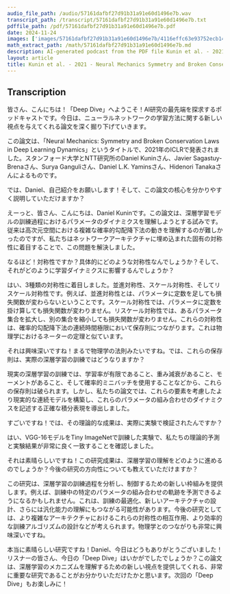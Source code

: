 ```yaml
---
audio_file_path: /audio/57161dafbf27d91b31a91e60d1496e7b.wav
transcript_path: /transcript/57161dafbf27d91b31a91e60d1496e7b.txt
pdffile_path: /pdf/57161dafbf27d91b31a91e60d1496e7b.pdf
date: 2024-11-24
images: ['images/57161dafbf27d91b31a91e60d1496e7b/4116effc63e93752ecb14e38d15e5d06bc3aebf13a92791a4f1273405d4a771d.jpg', 'images/57161dafbf27d91b31a91e60d1496e7b/caea258a470bd13759605dbfa51f940b49b48298c829a6573af7ac1e5b8f19d5.jpg', 'images/57161dafbf27d91b31a91e60d1496e7b/b2a2cb67cf90281a3f579abbe5c8b985614b0bdceb61208c8326e36363b22d27.jpg', 'images/57161dafbf27d91b31a91e60d1496e7b/4377c82bc2a13c5c25846cfeab8747ef3bf51ed2628da06dc41edb7d348f85fe.jpg', 'images/57161dafbf27d91b31a91e60d1496e7b/b5688982b9a8c32f63203941dfe466bbcbb3de6d3e057a2757e19eae2ff7f799.jpg', 'images/57161dafbf27d91b31a91e60d1496e7b/5b5477283f0bddff13919460395ec9a77380b86feacfc588d6726ac493bb93f1.jpg', 'images/57161dafbf27d91b31a91e60d1496e7b/d9caf93168075f4a83af13f24e78cc1989193c849649d0b2f0979c47003fc683.jpg', 'images/57161dafbf27d91b31a91e60d1496e7b/3e2b8ceca9fc98b7fa1f7542c785b539ddd457b44432116eef20155c3065fbb8.jpg', 'images/57161dafbf27d91b31a91e60d1496e7b/38924119ac7c9703ab6cb89ec8b79bad09194fa15b4c5b35556ab29fd3b21509.jpg', 'images/57161dafbf27d91b31a91e60d1496e7b/1f29deb3aef2e075931bbdbaabb4e3037b3beec8939b1a9e69f6b6642dad7909.jpg', 'images/57161dafbf27d91b31a91e60d1496e7b/4aa827e20b7086872f000b84a998eddc9b9d634bbd0b9a729f0f75a167994346.jpg', 'images/57161dafbf27d91b31a91e60d1496e7b/77a38750d2f226284c50bd5870182eba0ab87cdbcc352227e96d604db210d110.jpg', 'images/57161dafbf27d91b31a91e60d1496e7b/84ac2fb15f614473785c6f9cb97ef8b06abebc5584188307da858a54611945b3.jpg', 'images/57161dafbf27d91b31a91e60d1496e7b/d1b641a02f94e3bb9333988116ad49d1edeec9b4f09a28797792160c096bedbd.jpg', 'images/57161dafbf27d91b31a91e60d1496e7b/487b5790f9a5d8794436d767b8345a41fbbf31fce118383a6bc014386d06601d.jpg', 'images/57161dafbf27d91b31a91e60d1496e7b/1ea2ea8d8e0b894349e1ce52de246e43d3765b62cc87e3b47ba981531f59bb57.jpg', 'images/57161dafbf27d91b31a91e60d1496e7b/546868a5f367a6be492a65a7360732cf11a963c71292f6311d21b2b4f66ccc92.jpg', 'images/57161dafbf27d91b31a91e60d1496e7b/4445d32d6d3c4d8b85ca134ad5961e1706e673377a479010090db06b8658f934.jpg', 'images/57161dafbf27d91b31a91e60d1496e7b/7193bc47389a11b0c21a8247d945e5bd37e4f6013392c51dd1cb6a80a0d6be63.jpg', 'images/57161dafbf27d91b31a91e60d1496e7b/4db1f1f3a763d8dbcad0cc9daec887ad5c5ce0a11821e998d878c6409a6d3d33.jpg', 'images/57161dafbf27d91b31a91e60d1496e7b/0eeffcd9d74ca10964deea5e5baed84df757d7666498a6eb760c6c2428d0ac29.jpg', 'images/57161dafbf27d91b31a91e60d1496e7b/e391cc06d6fb01dc0a94c665ad30461a3facc49b545fed165ca05e5968ca16f7.jpg']
math_extract_path: /math/57161dafbf27d91b31a91e60d1496e7b.md
description: AI-generated podcast from the PDF file Kunin et al. - 2021 - Neural Mechanics Symmetry and Broken Conservation_JP / 57161dafbf27d91b31a91e60d1496e7b
layout: article
title: Kunin et al. - 2021 - Neural Mechanics Symmetry and Broken Conservation_JP
---
```


## Transcription
皆さん、こんにちは！「Deep Dive」へようこそ！AI研究の最先端を探求するポッドキャストです。今日は、ニューラルネットワークの学習方法に関する新しい視点を与えてくれる論文を深く掘り下げていきます。

この論文は、「Neural Mechanics: Symmetry and Broken Conservation Laws in Deep Learning Dynamics」というタイトルで、2021年のICLRで発表されました。スタンフォード大学とNTT研究所のDaniel Kuninさん、Javier Sagastuy-Brenaさん、Surya Ganguliさん、Daniel L.K. Yaminsさん、Hidenori Tanakaさんによるものです。

では、Daniel、自己紹介をお願いします！そして、この論文の核心を分かりやすく説明していただけますか？

えーっと、皆さん、こんにちは、Daniel Kuninです。この論文は、深層学習モデルの訓練過程におけるパラメータのダイナミクスを理解しようとする試みです。従来は高次元空間における複雑な確率的勾配降下法の動きを理解するのが難しかったのですが、私たちはネットワークアーキテクチャに埋め込まれた固有の対称性に着目することで、この問題を解決しました。

なるほど！対称性ですか？具体的にどのような対称性なんでしょうか？そして、それがどのように学習ダイナミクスに影響するんでしょうか？

はい、3種類の対称性に着目しました。並進対称性、スケール対称性、そしてリスケール対称性です。例えば、並進対称性とは、パラメータに定数を足しても損失関数が変わらないということです。スケール対称性では、パラメータに定数を掛け算しても損失関数が変わりません。リスケール対称性では、あるパラメータ集合を拡大し、別の集合を縮小しても損失関数が変わりません。これらの対称性は、確率的勾配降下法の連続時間極限において保存則につながります。これは物理学におけるネーターの定理と似ています。

それは興味深いですね！まるで物理学の法則みたいですね。では、これらの保存則は、実際の深層学習の訓練ではどうなりますか？

現実の深層学習の訓練では、学習率が有限であること、重み減衰があること、モーメントがあること、そして確率的ミニバッチを使用することなどから、これらの保存則は破られます。しかし、私たちの論文では、これらの要素を考慮したより現実的な連続モデルを構築し、これらのパラメータの組み合わせのダイナミクスを記述する正確な積分表現を導出しました。

すごいですね！では、その理論的な成果は、実際に実験で検証されたんですか？

はい、VGG-16モデルをTiny ImageNetで訓練した実験で、私たちの理論的予測と実験結果が非常に良く一致することを確認しました。

それは素晴らしいですね！この研究成果は、深層学習の理解をどのように進めるのでしょうか？今後の研究の方向性についても教えていただけますか？

この研究は、深層学習の訓練過程を分析し、制御するための新しい枠組みを提供します。例えば、訓練中の特定のパラメータの組み合わせの軌跡を予測できるようになるかもしれません。これは、訓練の最適化、新しいアーキテクチャの設計、さらには汎化能力の理解にもつながる可能性があります。今後の研究としては、より複雑なアーキテクチャにおけるこれらの対称性の相互作用、より効率的な訓練アルゴリズムの設計などが考えられます。物理学とのつながりも非常に興味深いですね。

本当に素晴らしい研究ですね！Daniel、今日はどうもありがとうございました！リスナーの皆さん、今日の「Deep Dive」はいかがでしたでしょうか？この論文は、深層学習のメカニズムを理解するための新しい視点を提供してくれる、非常に重要な研究であることがお分かりいただけたかと思います。次回の「Deep Dive」もお楽しみに！





